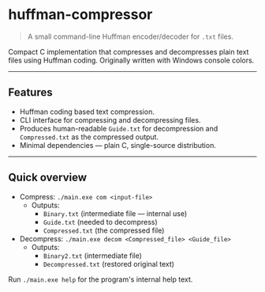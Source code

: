 # huffman-compressor 

> A small command-line Huffman encoder/decoder for `.txt` files.

Compact C implementation that compresses and decompresses plain text files using Huffman coding. Originally written with Windows console colors.

---

## Features
- Huffman coding based text compression.
- CLI interface for compressing and decompressing files.
- Produces human-readable `Guide.txt` for decompression and `Compressed.txt` as the compressed output.
- Minimal dependencies — plain C, single-source distribution.

---

## Quick overview
- Compress: `./main.exe com <input-file>`
  - Outputs:
    - `Binary.txt` (intermediate file — internal use)
    - `Guide.txt` (needed to decompress)
    - `Compressed.txt` (the compressed file)
- Decompress: `./main.exe decom <Compressed_file> <Guide_file>`
  - Outputs:
    - `Binary2.txt` (intermediate file)
    - `Decompressed.txt` (restored original text)

Run `./main.exe help` for the program's internal help text.
